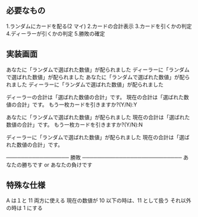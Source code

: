## 必要なもの

1.ランダムにカードを配る(2 マイ) 2.カードの合計表示 3.カードを引くかの判定 4.ディーラーが引くかの判定 5.勝敗の確定

## 実装画面

あなたに「ランダムで選ばれた数値」が配られました
ディーラーに「ランダムで選ばれた数値」が配られました
あなたに「ランダムで選ばれた数値」が配られました
ディーラーに「ランダムで選ばれた数値」が配られました

ディーラーの合計は「選ばれた数値の合計」です。
現在の合計は「選ばれた数値の合計」です。
もう一枚カードを引きますか?(Y/N):Y

あなたに「ランダムで選ばれた数値」が配られました
現在の合計は「選ばれた数値の合計」です。
もう一枚カードを引きますか?(Y/N):N

ディーラーに「ランダムで選ばれた数値」が配られました
現在の合計は「選ばれた数値の合計」です。

───────────────── 勝敗 ───────────────────────────
あなたの勝ちです
or
あなたの負けです

## 特殊な仕様

A は１と 11 両方に使える
現在の数値が 10 以下の時は、11 として扱う
それ以外の時は 1 にする
